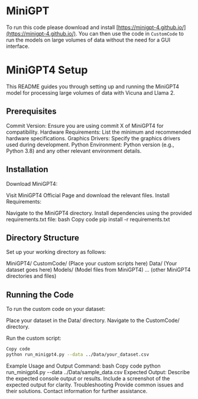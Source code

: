 # MiniGPT

To run this code please download and install [https://minigpt-4.github.io/](https://minigpt-4.github.io/). You can then use the code in `CustomCode` to run the models on large volumes of data without the need for a GUI interface.


# MiniGPT4 Setup

This README guides you through setting up and running the MiniGPT4 model for processing large volumes of data with Vicuna and Llama 2.

## Prerequisites
Commit Version: Ensure you are using commit X of MiniGPT4 for compatibility.
Hardware Requirements: List the minimum and recommended hardware specifications.
Graphics Drivers: Specify the graphics drivers used during development.
Python Environment: Python version (e.g., Python 3.8) and any other relevant environment details.


## Installation
Download MiniGPT4:

Visit MiniGPT4 Official Page and download the relevant files.
Install Requirements:

Navigate to the MiniGPT4 directory.
Install dependencies using the provided requirements.txt file:
bash
Copy code
pip install -r requirements.txt


## Directory Structure
Set up your working directory as follows:

MiniGPT4/
CustomCode/ (Place your custom scripts here)
Data/ (Your dataset goes here)
Models/ (Model files from MiniGPT4)
... (other MiniGPT4 directories and files)


## Running the Code
To run the custom code on your dataset:

Place your dataset in the Data/ directory.
Navigate to the CustomCode/ directory.

Run the custom script:
```bash
Copy code
python run_minigpt4.py --data ../Data/your_dataset.csv
```

Example Usage and Output
Command:
bash
Copy code
python run_minigpt4.py --data ../Data/sample_data.csv
Expected Output:
Describe the expected console output or results.
Include a screenshot of the expected output for clarity.
Troubleshooting
Provide common issues and their solutions.
Contact information for further assistance.